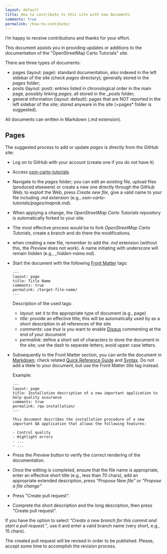 ```yaml
---
layout: default
title: How to contribute to this site with new documents
comments: true
permalink: /how-to-contibute/
---
```

I’m happy to receive contributions and thanks for your effort.

This document assists you in providing updates or additions to the documentation of the "OpenStreetMap Carto Tutorials" site.

There are three types of documents:
- pages (layout: page): standard documentation, also indexed in the left sidebar of the site (check *pages* directory); generally stored in the *pages* folder;
- posts (layout: post): entries listed in chronological order in the main page, possibly linking *pages*; all stored in the *_posts* folder;
- general information (layout: default): pages that are NOT reported in the left sidebar of the site; stored anyware in the site (+pages* folder is suggested).

All documents can written in Markdown (*.md* extension).

## Pages

The suggested process to add or update *pages* is directly from the GitHub site:

- Log on to GitHub with your account (create one if you do not have it)
- Access [osm-carto-tutorials](https://github.com/Ircama/osm-carto-tutorials/tree/gh-pages/pages)
- Navigate to the *pages* folder; you can edit an existing file, upload files (produced elsewere) or create a new one directly through the GitHub Web; to exploit the Web, press *Create new file*, give a valid name to your file including *.md* extension (e.g., *osm-carto-tutorials/pages/mapnik.md*).
- When applying a change, the *OpenStreetMap Carto Tutorials* repository is automatically forked to your site.
- The most effective process would be to fork *OpenStreetMap Carto Tutorials*, create a branch and do there the modifications.
- when creating a new file, remember to add the *.md* extension (without this, the *Preview* does not work). A name initiating with underscore will remain hidden (e.g., *_hidden-name.md*).
- Start the document with the following [Front Matter]( https://jekyllrb.com/docs/frontmatter/) tags:
  
  ```
  ---
  layout: page
  title: Title Name
  comments: true
  permalink: /target-file-name/
  ---
  ```
  Description of the used tags:
  - *layout*: set it to the appropriate type of document (e.g., page)
  - *title*: provide an effective title; this will be automatically used by as a short description in all references of the site
  - *comments*: use *true* is you want to enable [Disqus](https://disqus.com) commenting at the end of your document
  - *permalink*: define a short set of characters to store the document in the site; use the dash to separate letters; avoid upper case letters.

- Subsequently to the Front Matter section, you can write the document in [Markdown]( http://kramdown.gettalong.org); check related [Quick Reference Guide]( http://kramdown.gettalong.org/quickref.html) and [Syntax]( http://kramdown.gettalong.org/syntax.html). Do not add a titele to your document, but use the Front Matter *title* tag instead.
  
  Example:
  ```
  ---
  layout: page
  title: Installation description of a new important application to help quality assurance
  comments: true
  permalink: /qa-installation/
  ---
    
  This document describes the installation procedure of a new important QA application that allows the following features:
  
  - Control quality
  - Highlight errors
  - ...
  - ...
  ```
  
- Press the *Preview* button to verify the correct rendering of the documentation.

- Once the editing is completed, ensure that the file name is appropriate, enter an effective short title (e.g., less than 70 chars), add an appropriate extended description, press *“Propose New file”* or *"Propose a file change"*
- Press "Create pull request".
- Comprete the short description and the long description, then press "Create pull request".

If you have the option to select *“Create a new branch for this commit and start a pull request.”*, use it and enter a valid branch name (very short, e.g., 15 chars).

The created pull request will be revised in order to be published. Please, accept some time to accomplish the revision process.
